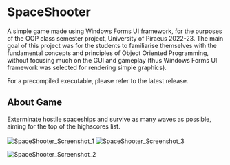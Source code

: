 # SpaceShooter

A simple game made using Windows Forms UI framework, for the purposes of the OOP class semester project, University of Piraeus 2022-23. The main goal of this project was for the students to familiarise themselves with the fundamental concepts and principles of Object Oriented Programming, without focusing much on the GUI and gameplay (thus Windows Forms UI framework was selected for rendering simple graphics). <br>

For a precompiled executable, please refer to the latest release.

## About Game

Exterminate hostile spaceships and survive as many waves as possible, aiming for the top of the highscores list. <br><br>
![SpaceShooter_Screenshot_1](https://github.com/gmarma23/SpaceShooter/assets/100040302/9387022f-da3a-4f73-8542-d81e710a4a2d)   ![SpaceShooter_Screenshot_3](https://github.com/gmarma23/SpaceShooter/assets/100040302/76035d10-46e3-4299-8f93-7b85af546d7e)

![SpaceShooter_Screenshot_2](https://github.com/gmarma23/SpaceShooter/assets/100040302/7e67d4fc-8082-4f17-b875-bb41c3b26f85)
